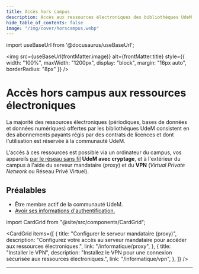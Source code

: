 ```yaml
---
title: Accès hors campus
description: Accès aux ressources électroniques des bibliothèques UdeM via le proxy ou VPN.
hide_table_of_contents: false
image: "/img/cover/horscampus.webp"
---
```


import useBaseUrl from '@docusaurus/useBaseUrl';

<img 
  src={useBaseUrl(frontMatter.image)} 
  alt={frontMatter.title} 
  style={{
    width: "100%",
    maxWidth: "1200px",
    display: "block",
    margin: "16px auto",
    borderRadius: "8px"
  }} 
/>


# Accès hors campus aux ressources électroniques

La majorité des ressources électroniques (périodiques, bases de données et données numériques) offertes par les bibliothèques UdeM consistent en des abonnements payants régis par des contrats de licences et dont l'utilisation est réservée à la communauté UdeM.

L'accès à ces ressources est possible via un ordinateur du campus, vos appareils [par le réseau sans fil](reseau) **UdeM avec cryptage**, et à l'extérieur du campus à l'aide du serveur mandataire (*proxy*) et du **VPN** (*Virtual Private Network* ou Réseau Privé Virtuel).

## Préalables

- Être membre actif de la communauté UdeM.
- [Avoir ses informations d'authentification.](authentification)

import CardGrid from "@site/src/components/CardGrid";

<CardGrid
  items={[
    {
      title: "Configurer le serveur mandataire (proxy)",
      description: "Configurez votre accès au serveur mandataire pour accéder aux ressources électroniques.",
      link: "/informatique/proxy",
    },
    {
      title: "Installer le VPN",
      description: "Installez le VPN pour une connexion sécurisée aux ressources électroniques.",
      link: "/informatique/vpn",
    },
  ]}
/>

---

